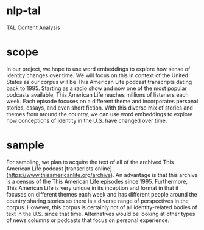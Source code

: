 # nlp-tal
TAL Content Analysis

# scope

In our project, we hope to use word embeddings to explore how sense of identity changes over time. We will focus on this in context of the United States as our corpus will be This American Life podcast transcripts dating back to 1995. Starting as a radio show and now one of the most popular podcasts available, This American Life reaches millions of listeners each week. Each episode focuses on a different theme and incorporates personal stories, essays, and even short fiction. With this diverse mix of stories and themes from around the country, we can use word embeddings to explore how conceptions of identity in the U.S. have changed over time.

# sample

For sampling, we plan to acquire the text of all of the archived This American Life podcast [transcripts online] (https://www.thisamericanlife.org/archive). An advantage is that this archive is a census of the This American Life episodes since 1995. Furthermore, This American Life is very unique in its inception and format in that it focuses on different themes each week and has different people around the country sharing stories so there is a diverse range of perspectives in the corpus. However, this corpus is certainly not of all identity-related bodies of text in the U.S. since that time. Alternatives would be looking at other types of news columns or podcasts that focus on personal experience.
